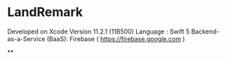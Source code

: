 # LandRemark
Developed on Xcode Version 11.2.1 (11B500)
Language : Swift 5
Backend-as-a-Service (BaaS): Firebase ( https://firebase.google.com )

** 
